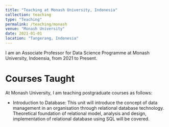 ```yaml
---
title: "Teaching at Monash University, Indonesia"
collection: teaching
type: "Teaching"
permalink: /teaching/monash
venue: "Monash University"
date: 2021-01-01
location: "Tangerang, Indonesia"
---
```


I am an Associate Professor for Data Science Programme at Monash University, Indoensia, from 2021 to Present.

Courses Taught
======

At Monash University, I am teaching postgraduate courses as follows:

* Introduction to Database: This unit will introduce the concept of data management in an organisation through relational database technology. Theoretical foundation of relational model, analysis and design, implementation of relational database using SQL will be covered.
